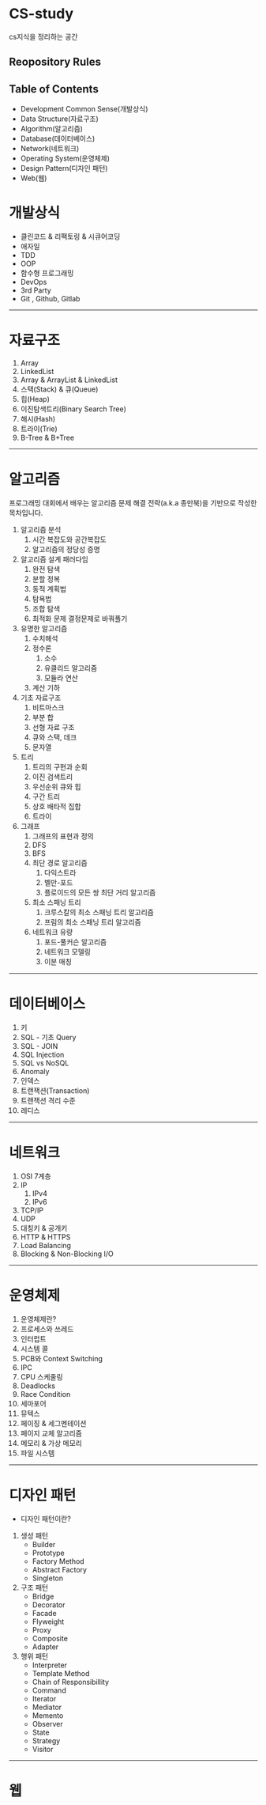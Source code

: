 # CS-study
cs지식을 정리하는 공간
## Reopository Rules

## Table of Contents
- Development Common Sense(개발상식)
- Data Structure(자료구조)
- Algorithm(알고리즘)
- Database(데이터베이스)
- Network(네트워크) 
- Operating System(운영체제)
- Design Pattern(디자인 패턴)
- Web(웹)

# 개발상식
- 클린코드 & 리팩토링 & 시큐어코딩
- 애자일
- TDD
- OOP
- 함수형 프로그래밍
- DevOps
- 3rd Party
- Git , Github, Gitlab
----------
# 자료구조
1. Array
2. LinkedList
3. Array & ArrayList & LinkedList
4. 스택(Stack) & 큐(Queue)
5. 힙(Heap)
6. 이진탐색트리(Binary Search Tree)
7. 해시(Hash)
8. 트라이(Trie)
9. B-Tree & B+Tree
----
# 알고리즘
프로그래밍 대회에서 배우는 알고리즘 문제 해결 전략(a.k.a 종만북)을 기반으로 작성한 목차입니다.

1. 알고리즘 분석
	1. 시간 복잡도와 공간복잡도
	2. 알고리즘의 정당성 증명
2. 알고리즘 설계 패러다임
	1. 완전 탐색
	2. 분할 정복
	3. 동적 계획법
	4. 탐욕법
	5. 조합 탐색
	6. 최적화 문제 결정문제로 바꿔풀기
3. 유명한 알고리즘
	1. 수치해석
	2. 정수론
		1. 소수
		2. 유클리드 알고리즘
		3. 모듈라 연산
	3. 계산 기하
4. 기초 자료구조
	1. 비트마스크
	2. 부분 합
	3. 선형 자료 구조
	4. 큐와 스택, 데크
	5. 문자열
5. 트리
	1. 트리의 구현과 순회
	2. 이진 검색트리
	3. 우선순위 큐와 힙
	4. 구간 트리
	5. 상호 배타적 집합
	6. 트라이
6. 그래프
	1. 그래프의 표현과 정의
	2. DFS
	3. BFS
	4. 최단 경로 알고리즘
		1. 다익스트라
		2. 벨만-포드
		3. 플로이드의 모든 쌍 최단 거리 알고리즘
	5. 최소 스패닝 트리
		1. 크루스칼의 최소 스패닝 트리 알고리즘
		2. 프림의 최소 스패닝 트리 알고리즘
	6. 네트워크 유량
		1. 포드-풀커슨 알고리즘
		2. 네트워크 모델링
		3. 이분 매칭
---
# 데이터베이스
1. 키
2. SQL - 기초 Query
3. SQL - JOIN
4. SQL Injection
5. SQL vs NoSQL
6. Anomaly
7. 인덱스
8. 트랜잭션(Transaction)
9. 트랜잭션 격리 수준
10. 레디스
------
# 네트워크
1. OSI 7계층
2. IP
	1. IPv4
	2. IPv6
3. TCP/IP
4. UDP
5. 대칭키 & 공개키
6. HTTP & HTTPS
7. Load Balancing
8. Blocking & Non-Blocking I/O
---
# 운영체제
1. 운영체제란?
2. 프로세스와 쓰레드
3. 인터럽트
4. 시스템 콜
5. PCB와 Context Switching
6. IPC
7. CPU 스케줄링
8. Deadlocks
9. Race Condition
10. 세마포어
11. 뮤텍스
12. 페이징 & 세그멘테이션
13. 페이지 교체 알고리즘
14. 메모리 & 가상 메모리
15. 파일 시스템
-----
# 디자인 패턴
- 디자인 패턴이란?
1. 생성 패턴
	- Builder
	- Prototype
	- Factory Method
	- Abstract Factory
	- Singleton
2. 구조 패턴
	- Bridge
	- Decorator
	- Facade
	- Flyweight
	- Proxy
	- Composite
	- Adapter
3. 행위 패턴
	- Interpreter
	- Template Method
	- Chain of Responsibillity
	- Command
	- Iterator
	- Mediator
	- Memento
	- Observer
	- State
	- Strategy
	- Visitor
----------
# 웹
